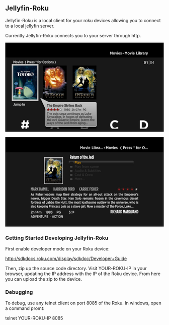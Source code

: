 ## Jellyfin-Roku

Jellyfin-Roku is a local client for your roku devices allowing you to connect to a local jellyfin server.

Currently Jellyfin-Roku connects you to your server through http.

![Roku Screenshots](screenshots/jellyfin_roku_screenshots.jpg)

![Roku Screenshots 2](screenshots/jellyfin_description_roku.jpg)

### Getting Started Developing Jellyfin-Roku

First enable developer mode on your Roku device:

http://sdkdocs.roku.com/display/sdkdoc/Developer+Guide

Then, zip up the source code directory. Visit YOUR-ROKU-IP in your browser, updating the IP address with the IP of the Roku device. From here you can upload the zip to the device. 

### Debugging
To debug, use any telnet client on port 8085 of the Roku. In windows, open a command promt:

telnet YOUR-ROKU-IP 8085

